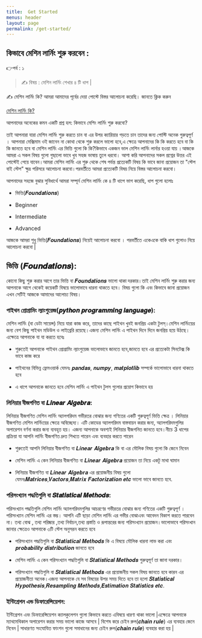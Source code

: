 ```yaml
---
title:  Get Started
menus: header
layout: page
permalink: /get-started/
---
```


## কিভাবে মেশিন লার্নিং শুরু করবেন :
👉পর্ব : ১
> ✍ বিষয় :  মেশিন লার্নিং শেখার ৪ টি ধাপ |

✍ মেশিন লার্নিং কি? আমরা আমাদের পূর্বের দেয়া পোস্টে বিস্তর আলোচনা করেছি। জানতে ক্লিক করুন
<div markdown="0"><a href="https://jahidme.github.io/ml_basic-ml_landscape/" class="btn btn-info">মেশিন লার্নিং কি?</a></div>

আপনাদের অনেকের কমন একটি প্রশ্ন হল: কিভাবে মেশিং লার্নিং শুরু করবো?

তাই আপনারা যারা মেশিন লার্নিং শুরু করতে চান বা এর উপর ক্যারিয়ার গড়তে চান তাদের জন্য পোস্টি অনেক গুরুত্বপূর্ণ । আপনারা মেক্সিমাম ওই জানেন না কোথা থেকে শুরু করলে ভালো হবে,এ ক্ষেত্রে আপনাদের কি কি করতে হবে বা কি কি জানতে হবে বা মেশিন লার্নিং এর ভিত্তি গুলো কি কি?কিভাবে একজন ভাল মেশিন লার্নিং লার্নার হওয়া যায় ।আজকে আমরা এ সকল বিষয় গুলো গুছালো ভাবে খুব সহজ ভাষায় তুলে ধরবো।
আশা করি আপনাদের সকল প্রশ্নের উত্তর এই পোস্টেই পেয়ে যাবেন।আমরা মেশিন লার্নিং এর শুরু থেকে শেষ পর্যন্ত প্রত্যেকটি বিষয় কি ভাবে জানা প্রয়োজন তা "স্টেপ বাই স্টেপ" ক্ষুদ্র পরিসরে আলোচনা করবো।পরবর্তীতে আমরা প্রত্যেকটি বিষয় নিয়ে বিস্তর আলোচনা করবো।

আপনাদের সহজে বুঝার সুবিধার্থে আমরা সম্পূর্ন মেশিন লার্নিং কে ৪ টি ধাপে ভাগ করেছি, ধাপ গুলো হলোঃ
* ভিত্তি(𝑭𝒐𝒖𝒏𝒅𝒂𝒕𝒊𝒐𝒏𝒔)
+ Beginner
* Intermediate
+ Advanced

আজকে আমরা শুধু ভিত্তি(𝑭𝒐𝒖𝒏𝒅𝒂𝒕𝒊𝒐𝒏𝒔) নিয়েই আলোচনা করবো । পরবর্তীতে একেএকে বাকি ধাপ গুলোও নিয়ে আলোচনা করবো |

## ভিত্তি (𝑭𝒐𝒖𝒏𝒅𝒂𝒕𝒊𝒐𝒏𝒔):
কোনো কিছু শুরু করার আগে তার ভিত্তি বা 𝑭𝒐𝒖𝒏𝒅𝒂𝒕𝒊𝒐𝒏𝒔 ভালো থাকা দরকার।তাই মেশিন লার্নিং শুরু করার জন্য আপনাকে আগে থেকেই কয়েকটি বিষয়ে ভালোভাবে ধারনা থাকতে হবে। বিষয় গুলো কি এবং কিভাবে জানা প্রয়োজন এখন সেটিই আজকে আমাদের আলোচ্য বিষয়।

### পাইথন প্রোগ্রামিং ল্যাংগুয়েজ(𝒑𝒚𝒕𝒉𝒐𝒏 𝒑𝒓𝒐𝒈𝒓𝒂𝒎𝒎𝒊𝒏𝒈 𝒍𝒂𝒏𝒈𝒖𝒂𝒈𝒆):
মেশিন লার্নিং (বা ডেটা সায়েন্স) নিয়ে যারা কাজ করে, তাদের কাছে পাইথন খুবই জনপ্রিয় একটা টুলস্।মেশিন লার্নিংয়ের জন্য বেশ কিছু পাইথন মডিউল ও লাইব্রেরি রয়েছে।এজন্য মেশিন লার্নিং এ পাইথন দিনে দিনে জনপ্রিয় হয়ে উঠছে।এক্ষেত্রে আপনাকে যা যা করতে হবেঃ
+ শুরুতেই আপনাকে পাইথন প্রোগ্রামিং ল্যাংগুয়েজ ভালোভাবে জানতে হবে,জানতে হবে এর প্রত্যেকটা সিনটেক্স কি ভাবে কাজ করে
* পাইথনের বিভিন্ন ফ্রেমওয়ার্ক যেমনঃ 𝒑𝒂𝒏𝒅𝒂𝒔, 𝒏𝒖𝒎𝒑𝒚, 𝒎𝒂𝒕𝒑𝒍𝒐𝒕𝒍𝒊𝒃 সম্পর্কে ভালোভাবে ধারনা থাকতে হবে
+ এ ধাপে আপনাকে জানতে হবে মেশিন লার্নিং এ পাইথন টুলস গুলোর প্রয়োগ কিভাবে হয়

### লিনিয়ার বীজগণিত বা 𝑳𝒊𝒏𝒆𝒂𝒓 𝑨𝒍𝒈𝒆𝒃𝒓𝒂:
লিনিয়ার বীজগণিত মেশিন লার্নিং অ্যালগরিদম গভীরতর বোঝার জন্য গণিতের একটি গুরুত্বপূর্ণ ভিত্তি ক্ষেত্র । লিনিয়ার বীজগণিত মেশিন লার্নিংয়ের ক্ষেত্রে অবিচ্ছেদ্য। এটি কোডের অ্যালগরিদম বাস্তবায়ন করার জন্য, অ্যালগরিদমগুলির অপারেশন বর্ণনা করার জন্য ব্যবহৃত হয়। এজন্য আপনাকে অবশ্যই লিনিয়ার বীজগনিত জানতে হবে।নীচে 3 ধাপের প্রক্রিয়া যা আপনি লার্নিং বীজগণিত দ্রুত শিখতে পারেন এবং ব্যবহার করতে পারেন
* শুরুতেই আপনি লিনিয়ার বীজগণিত বা 𝑳𝒊𝒏𝒆𝒂𝒓 𝑨𝒍𝒈𝒆𝒃𝒓𝒂 কি বা এর মৌলিক বিষয় গুলো কি জেনে নিবেন
+ মেশিন লার্নিং এ কেন লিনিয়ার বীজগণিত বা 𝑳𝒊𝒏𝒆𝒂𝒓 𝑨𝒍𝒈𝒆𝒃𝒓𝒂 প্রয়োজন তা নিয়ে একটু মাথা ঘামান
* লিনিয়ার বীজগণিত বা 𝑳𝒊𝒏𝒆𝒂𝒓 𝑨𝒍𝒈𝒆𝒃𝒓𝒂 এর প্রয়োজনীয় বিষয় গুলো যেমনঃ𝑴𝒂𝒕𝒓𝒊𝒄𝒆𝒔,𝑽𝒂𝒄𝒕𝒐𝒓𝒔,𝑴𝒂𝒕𝒓𝒊𝒙 𝑭𝒂𝒄𝒕𝒐𝒓𝒊𝒛𝒂𝒕𝒊𝒐𝒏 𝒆𝒕𝒄 ভালো ভাবে জানতে হবে.

### পরিসংখ্যান পদ্ধতিগুলি বা 𝑺𝒕𝒂𝒕𝒊𝒔𝒕𝒊𝒄𝒂𝒍 𝑴𝒆𝒕𝒉𝒐𝒅𝒔:
পরিসংখ্যান পদ্ধতিগুলি মেশিন লার্নিং অ্যালগরিদমগুলির আচরণের গভীরতর বোঝার জন্য গণিতের একটি গুরুত্বপূর্ণ ।পরিসংখ্যান মেশিন লার্নিং এর স্তম্ভ। আপনি এটি ছাড়া মেশিন লার্নিং এর গভীর বোঝাএবং আবেদন বিকাশ করতে পারবেন না। তথ্য বোঝ , তথ্য পরিষ্কার ,তথ্য নির্বাচন,তথ্য প্রস্ততি ও রূপান্তরের জন্য পরিসংখ্যান প্রয়োজন।ভালোভাবে পরিসংখান জানার ক্ষেত্রেও আপনাকে ৩টি স্টেপ অনুসরন করতে হবে
* পরিসংখ্যান পদ্ধতিগুলি বা 𝑺𝒕𝒂𝒕𝒊𝒔𝒕𝒊𝒄𝒂𝒍 𝑴𝒆𝒕𝒉𝒐𝒅𝒔 কি এ বিষয়ে মৌলিক ধারনা লাভ করা এবং 𝒑𝒓𝒐𝒃𝒂𝒃𝒊𝒍𝒊𝒕𝒚 𝒅𝒊𝒔𝒕𝒓𝒊𝒃𝒖𝒕𝒊𝒐𝒏 জানতে হবে
+ মেশিন লার্নিং এ কেন পরিসংখ্যান পদ্ধতিগুলি বা 𝑺𝒕𝒂𝒕𝒊𝒔𝒕𝒊𝒄𝒂𝒍 𝑴𝒆𝒕𝒉𝒐𝒅𝒔 গুরুত্বপূর্ণ তা জানা দরকার।
* পরিসংখ্যান পদ্ধতিগুলি বা 𝑺𝒕𝒂𝒕𝒊𝒔𝒕𝒊𝒄𝒂𝒍 𝑴𝒆𝒕𝒉𝒐𝒅𝒔 এর প্রয়োজনীয় সকল বিষয় জানতে হবে কারন এর প্রয়োজনীতা অনেক।এজন্য আপনাকে যে সব বিষয়ের উপর সময় দিতে হবে তা হলো 𝑺𝒕𝒂𝒕𝒊𝒔𝒕𝒊𝒄𝒂𝒍 𝑯𝒚𝒑𝒐𝒕𝒉𝒆𝒔𝒊𝒔,𝑹𝒆𝒔𝒂𝒎𝒑𝒍𝒊𝒏𝒈 𝑴𝒆𝒕𝒉𝒐𝒅𝒔,𝑬𝒔𝒕𝒊𝒎𝒂𝒕𝒊𝒐𝒏 𝑺𝒕𝒂𝒕𝒊𝒔𝒕𝒊𝒄𝒔 𝒆𝒕𝒄.

### ইন্টিগ্রেশন এন্ড ডিফারেন্সিয়েশন:
ইন্টিগ্রেশন এবং ডিফারেন্সিয়েশন ক্যালকুলেশন গুলো কিভাবে করতে এবিষয়ে ধারণা থাকা ভালো |এক্ষেত্রে আপনাকে ম্যাথমেথিকাল অপারেশন করার সময় ভালো কাজে আসবে | বিশেষ করে চেইন রুল(𝒄𝒉𝒂𝒊𝒏 𝒓𝒖𝒍𝒆) এর ব্যবহার জেনে নিবেন | সাধারণত সংযোযিত ফাংশন গুলো সমাধানের জন্য চেইন রুল(𝒄𝒉𝒂𝒊𝒏 𝒓𝒖𝒍𝒆) ব্যবহার করা হয় |
